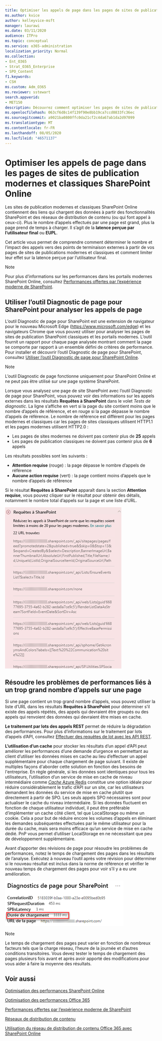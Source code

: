 ```yaml
---
title: Optimiser les appels de page dans les pages de sites de publication modernes et classiques SharePoint Online
ms.author: kvice
author: kelleyvice-msft
manager: laurawi
ms.date: 03/11/2020
audience: ITPro
ms.topic: conceptual
ms.service: o365-administration
localization_priority: Normal
ms.collection:
- Ent_O365
- Strat_O365_Enterprise
- SPO_Content
f1.keywords:
- CSH
ms.custom: Adm_O365
ms.reviewer: sstewart
search.appverid:
- MET150
description: Découvrez comment optimiser les pages de sites de publication modernes et classiques dans SharePoint Online en limitant le nombre d’appels aux points de terminaison de service SharePoint Online.
ms.openlocfilehash: 063cf6d8c14f139f90e8bb19ca7ccd0833fc36ec
ms.sourcegitcommit: a9021ba0800ffc0da21cf2c4da67ab1da2d97099
ms.translationtype: MT
ms.contentlocale: fr-FR
ms.lasthandoff: 08/05/2020
ms.locfileid: "46571137"
---
```

# <a name="optimize-page-calls-in-sharepoint-online-modern-and-classic-publishing-site-pages"></a>Optimiser les appels de page dans les pages de sites de publication modernes et classiques SharePoint Online

Les sites de publication modernes et classiques SharePoint Online contiennent des liens qui chargent des données à partir des fonctionnalités SharePoint et des réseaux de distribution de contenu (ou qui font appel à ceux-ci). Plus le nombre d’appels effectués par une page est grand, plus la page prend de temps à charger. Il s’agit de la **latence perçue par l’utilisateur final** ou **EUPL**.

Cet article vous permet de comprendre comment déterminer le nombre et l’impact des appels vers des points de terminaison externes à partir de vos pages de sites de publications modernes et classiques et comment limiter leur effet sur la latence perçue par l’utilisateur final.

>[!NOTE]
>Pour plus d’informations sur les performances dans les portails modernes SharePoint Online, consultez [Performances offertes par l’expérience moderne de SharePoint](https://docs.microsoft.com/sharepoint/modern-experience-performance).

## <a name="use-the-page-diagnostics-for-sharepoint-tool-to-analyze-page-calls"></a>Utiliser l’outil Diagnostic de page pour SharePoint pour analyser les appels de page

L’outil Diagnostic de page pour SharePoint est une extension de navigateur pour le nouveau Microsoft Edge (https://www.microsoft.com/edge) et les navigateurs Chrome que vous pouvez utiliser pour analyser les pages de sites de publication SharePoint classiques et les portails modernes. L’outil fournit un rapport pour chaque page analysée montrant comment la page se comporte par rapport à un ensemble défini de critères de performance. Pour installer et découvrir l’outil Diagnostic de page pour SharePoint, consultez [Utiliser l’outil Diagnostic de page pour SharePoint Online](page-diagnostics-for-spo.md).

>[!NOTE]
>L’outil Diagnostic de page fonctionne uniquement pour SharePoint Online et ne peut pas être utilisé sur une page système SharePoint.

Lorsque vous analysez une page de site SharePoint avec l’outil Diagnostic de page pour SharePoint, vous pouvez voir des informations sur les appels externes dans les résultats **Requêtes à SharePoint** dans le volet _Tests de diagnostic_. La ligne s’affiche en vert si la page du site contient moins que le nombre d’appels de référence, et en rouge si la page dépasse le nombre d’appels de référence. Le nombre de référence est différent pour les pages modernes et classiques car les pages de sites classiques utilisent HTTP1.1 et les pages modernes utilisent HTTP2.0 :

- Les pages de sites modernes ne doivent pas contenir plus de **25** appels
- Les pages de publication classiques ne doivent pas contenir plus de **6** appels

Les résultats possibles sont les suivants :

- **Attention requise** (rouge) : la page dépasse le nombre d’appels de référence
- **Aucune action requise** (vert) : la page contient moins d’appels que le nombre d’appels de référence

Si le résultat **Requêtes à SharePoint** apparaît dans la section **Attention requise**, vous pouvez cliquer sur le résultat pour obtenir des détails, notamment le nombre total d’appels sur la page et une liste d’URL.

![Résultats de requêtes à SharePoint](media/modern-portal-optimization/pagediag-requests.png)

## <a name="remediate-performance-issues-related-to-too-many-calls-on-a-page"></a>Résoudre les problèmes de performances liés à un trop grand nombre d’appels sur une page

Si une page contient un trop grand nombre d’appels, vous pouvez utiliser la liste d’URL dans les résultats **Requêtes à SharePoint** pour déterminer s’il existe des appels répétés, des appels qui devraient être groupés ou des appels qui renvoient des données qui devraient être mises en cache.

**Le traitement par lots des appels REST** permet de réduire la dégradation des performances. Pour plus d’informations sur le traitement par lots d’appels d’API, consultez [Effectuer des requêtes de lot avec les API REST](https://docs.microsoft.com/sharepoint/dev/sp-add-ins/make-batch-requests-with-the-rest-apis).

**L’utilisation d’un cache** pour stocker les résultats d’un appel d’API peut améliorer les performances d’une demande d’urgence en permettant au client d’utiliser les données mises en cache au lieu d’effectuer un appel supplémentaire pour chaque chargement de page suivant. Il existe de multiples façons d'aborder cette solution en fonction des besoins de l'entreprise. En règle générale, si les données sont identiques pour tous les utilisateurs, l’utilisation d’un service de mise en cache de niveau intermédiaire comme [_Cache_ Azure Redis](https://azure.microsoft.com/services/cache/) constitue une option idéale pour réduire considérablement le trafic d’API sur un site, car les utilisateurs demandent les données du service de mise en cache plutôt que directement à partir de SPO. Les seuls appels SPO nécessaires sont pour actualiser le cache du niveau intermédiaire. Si les données fluctuent en fonction de chaque utilisateur individuel, il peut être préférable d’implémenter un cache côté client, tel que LocalStorage ou même un cookie. Cela a pour but de réduire encore les volumes d’appels en éliminant les demandes subséquentes effectuées par le même utilisateur pour la durée du cache, mais sera moins efficace qu’un service de mise en cache dédié. PnP vous permet d’utiliser LocalStorage en ne nécessitant que peu de développement supplémentaire.

Avant d’apporter des révisions de page pour résoudre les problèmes de performances, notez le temps de chargement des pages dans les résultats de l’analyse. Exécutez à nouveau l’outil après votre révision pour déterminer si le nouveau résultat est inclus dans la norme de référence et vérifier le nouveau temps de chargement des pages pour voir s’il y a eu une amélioration.

![Résultats du temps de chargement des pages](media/modern-portal-optimization/pagediag-page-load-time.png)

>[!NOTE]
>Le temps de chargement des pages peut varier en fonction de nombreux facteurs tels que la charge réseau, l’heure de la journée et d’autres conditions transitoires. Vous devez tester le temps de chargement des pages plusieurs fois avant et après avoir apporté des modifications pour vous aider à faire la moyenne des résultats.

## <a name="related-topics"></a>Voir aussi

[Optimisation des performances SharePoint Online](tune-sharepoint-online-performance.md)

[Optimisation des performances Office 365](tune-office-365-performance.md)

[Performances offertes par l’expérience moderne de SharePoint](https://docs.microsoft.com/sharepoint/modern-experience-performance)

[Réseaux de distribution de contenu](content-delivery-networks.md)

[Utilisation du réseau de distribution de contenu Office 365 avec SharePoint Online](use-office-365-cdn-with-spo.md)
